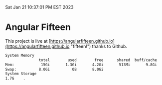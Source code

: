 Sat Jan 21 10:37:01 PM EST 2023

# Angular Fifteen


This project is live at [https://angularfifteen.github.io](https://angularfifteen.github.io "fifteen!") thanks to Github.

```bash
System Memory
               total        used        free      shared  buff/cache   available
Mem:            15Gi       1.3Gi       4.2Gi       513Mi       9.8Gi        13Gi
Swap:          8.0Gi          0B       8.0Gi
System Storage
1.7G	.
